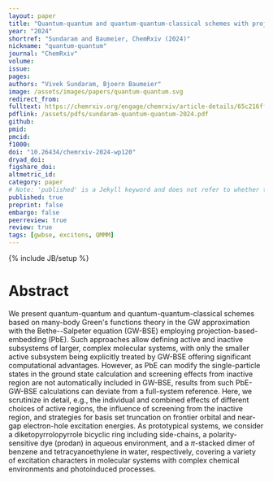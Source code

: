 ```yaml
---
layout: paper
title: "Quantum-quantum and quantum-quantum-classical schemes with projection-based-embedded GW-Bethe--Salpeter Equation"
year: "2024"
shortref: "Sundaram and Baumeier, ChemRxiv (2024)"
nickname: "quantum-quantum"
journal: "ChemRxiv"
volume: 
issue: 
pages:  
authors: "Vivek Sundaram, Bjoern Baumeier"
image: /assets/images/papers/quantum-quantum.svg
redirect_from: 
fulltext: https://chemrxiv.org/engage/chemrxiv/article-details/65c216ff66c138172912648f
pdflink: /assets/pdfs/sundaram-quantum-quantum-2024.pdf
github: 
pmid: 
pmcid: 
f1000: 
doi: "10.26434/chemrxiv-2024-wp120"
dryad_doi: 
figshare_doi: 
altmetric_id: 
category: paper
# Note: 'published' is a Jekyll keyword and does not refer to whether the paper is published, but rather to whether this Markdown should be part of the rendered site.
published: true
preprint: false
embargo: false	
peerreview: true
review: true
tags: [gwbse, excitons, QMMM]
---
```

{% include JB/setup %}

# Abstract 

We present quantum-quantum and quantum-quantum-classical schemes based on many-body Green's functions theory in the GW approximation with the Bethe--Salpeter equation (GW-BSE) employing projection-based-embedding (PbE). Such approaches allow defining active and inactive subsystems of larger, complex molecular systems, with only the smaller active subsystem being explicitly treated by GW-BSE offering significant computational advantages. However, as PbE can modify the single-particle states in the ground state calculation and screening effects from inactive region are not automatically included in GW-BSE, results from such PbE-GW-BSE calculations can deviate from a full-system reference. Here, we scrutinize in detail, e.g., the individual and combined effects of different choices of active regions, the influence of screening from the inactive region, and strategies for basis set truncation on frontier orbital and near-gap electron-hole excitation energies. As prototypical systems, we consider a diketopyrrolopyrrole bicyclic ring including side-chains, a polarity-sensitive dye (prodan) in aqueous environment, and a $\pi$-stacked dimer of benzene and tetracyanoethylene in water, respectively, covering a variety of excitation characters in molecular systems with complex chemical environments and photoinduced processes.